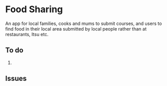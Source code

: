 Food Sharing
=====================

An app for local families, cooks and mums to submit courses, and users to find food in their local area submitted by local people rather than at restaurants, Itsu etc.

## To do

1. 

## Issues

